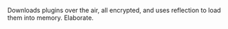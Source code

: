 Downloads plugins over the air, all encrypted, and uses reflection to load them into memory. Elaborate.